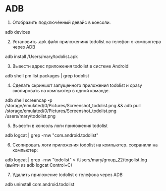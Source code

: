 # ADB



 1. Отобразить подключённый девайс в консоли.
 
adb devices

 2. Установить .apk файл приложениия todolist на телефон с компьютера через  ADB

adb install /Users/mary/todolist.apk

 3. Вывести адрес приложения todolist в системе Android

adb shell pm list packages | grep todolist

 4. Сделать скриншот запущенного приложения todolist и сразу скопировать на компьютер в одной команде.

adb shell screencap -p /storage/emulated/0/Pictures/Screenshot_todolist.png && adb pull /storage/emulated/0/Pictures/Screenshot_todolist.png /users/mary/todolist.png

 5. Вывести в консоль логи приложения todolist

adb logcat | grep -rnw "com.android.todolist"

 6. Скопировать логи приложения todolist на компьютер.
сохранили на компьютер:

adb logcat | grep -rnw "todolist" > /Users/mary/group_22/togolist.log 
(выйти из adb logcat Control+C)

 7. Удалить приложение todolist с телефона через ADB

adb uninstall com.android.todolist
